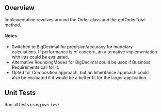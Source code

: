 
## Overview
Implementation revolves around the Order class and the getOrderTotal method.

#### Notes
* Switched to BigDecimal for precision/accuracy for monetary calculations. If performance is of concern,
an alternative implementation with ints could be evaluated.
* Alternative RoundingModes for BigDecimal could be used if Business Requirements call for it.
* Opted for Composition approach, but an Inheritance approach could also be evaluated if it would be a better
fit for the larger application.

## Unit Tests
Run all tests using ````mvn test````